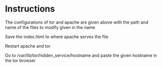 # Instructions

The configurations of tor and apache are given above with the path and name of the files to modify given in the name

Save the index.html to where apache serves the file

Restart apache and tor

Go to /var/lib/tor/hidden_service/hostname and paste the given hostname in the tor browser 